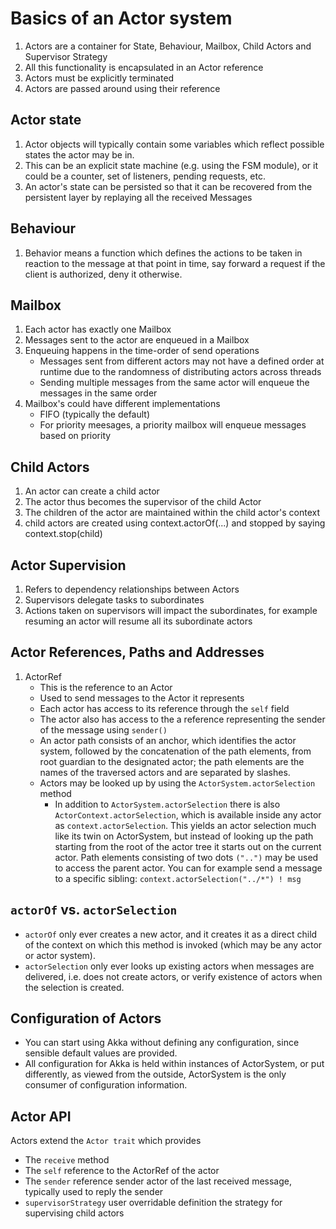 Basics of  an Actor system
===========================

1. Actors are a container for State, Behaviour, Mailbox, Child Actors and Supervisor Strategy
2. All this functionality is encapsulated in an Actor reference
3. Actors must be explicitly terminated 
4. Actors are passed around using their reference

## Actor state
1. Actor objects will typically contain some variables which reflect possible states the actor may be in.
2. This can be an explicit state machine (e.g. using the FSM module), or it could be a counter, set of listeners, pending requests, etc.
3. An actor's state can be persisted so that it can be recovered from the persistent layer by replaying all the received Messages

## Behaviour
1. Behavior means a function which defines the actions to be taken in reaction to the message at that point in time, say forward a request if the client is authorized, deny it otherwise. 

## Mailbox
1. Each actor has exactly one Mailbox
2. Messages sent to the actor are enqueued in a Mailbox
3. Enqueuing happens in the time-order of send operations
   - Messages sent from different actors may not have a defined order at runtime due to the randomness of distributing actors across threads
   - Sending multiple messages from the same actor will enqueue the messages in the same order
4. Mailbox's could have different implementations
   - FIFO (typically the default)
   - For priority meesages, a priority mailbox will enqueue messages based on priority

## Child Actors
1. An actor can create a child actor
2. The actor thus becomes the supervisor of the child Actor
3. The children of the actor are maintained within the child actor's context
4. child actors are created using context.actorOf(...) and stopped by saying context.stop(child)

## Actor Supervision
1. Refers to dependency relationships between Actors
2. Supervisors delegate tasks to subordinates
3. Actions taken on supervisors will impact the subordinates, for example resuming an actor will resume all its subordinate actors

## Actor References, Paths and Addresses
1. ActorRef 
   - This is the reference to an Actor
   - Used to send messages to the Actor it represents
   - Each actor has access to its reference through the `self` field
   - The actor also has access to the a reference representing the sender of the message using `sender()`
   - An actor path consists of an anchor, which identifies the actor system, followed by the concatenation of the path elements, from root guardian to the designated actor; the path elements are the names of the traversed actors and are separated by slashes.
   - Actors may be looked up by using the `ActorSystem.actorSelection` method
     - In addition to `ActorSystem.actorSelection` there is also `ActorContext.actorSelection`, which is available inside any actor as `context.actorSelection`. This yields an actor selection much like its twin on ActorSystem, but instead of looking up the path starting from the root of the actor tree it starts out on the current actor. Path elements consisting of two dots `("..")` may be used to access the parent actor. 
     You can for example send a message to a specific sibling: `context.actorSelection("../*") ! msg`
     
## `actorOf` vs. `actorSelection`
   - `actorOf` only ever creates a new actor, and it creates it as a direct child of the context on which this method 
   is invoked (which may be any actor or actor system).
   - `actorSelection` only ever looks up existing actors when messages are delivered, i.e. does not create actors, or 
   verify existence of actors when the selection is created.
   
## Configuration of Actors
   - You can start using Akka without defining any configuration, since sensible default values are provided.
   - All configuration for Akka is held within instances of ActorSystem, or put differently, as viewed from the outside, ActorSystem is the only consumer of configuration information. 
   
## Actor API
Actors extend the `Actor trait` which provides
   - The `receive` method
   - The `self` reference to the ActorRef of the actor
   - The `sender` reference sender actor of the last received message, typically used to reply the sender
   - `supervisorStrategy` user overridable definition the strategy for supervising child actors
   
